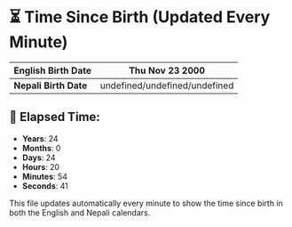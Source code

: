 # ⏳ Time Since Birth (Updated Every Minute)

| **English Birth Date** | Thu Nov 23 2000 |
|------------------------|-------------------------------------|
| **Nepali Birth Date**  | undefined/undefined/undefined                  |

## 📅 Elapsed Time:

- **Years**: 24
- **Months**: 0
- **Days**: 24
- **Hours**: 20
- **Minutes**: 54
- **Seconds**: 41

This file updates automatically every minute to show the time since birth in both the English and Nepali calendars.
